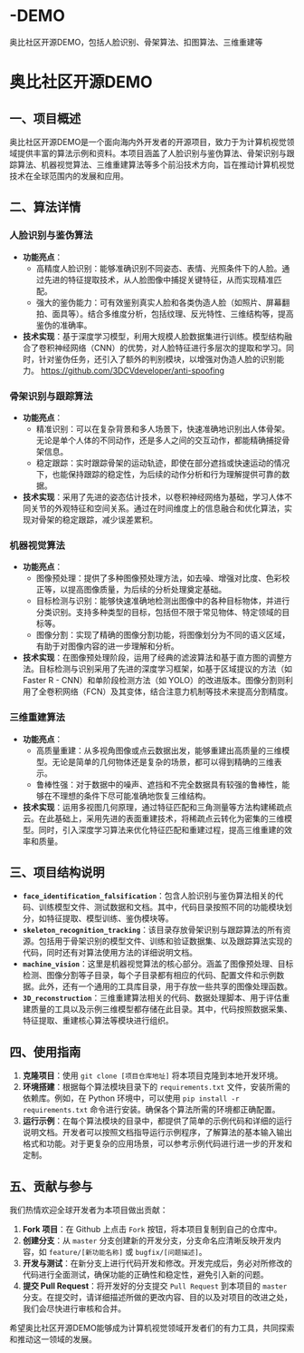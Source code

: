 # -DEMO
奥比社区开源DEMO，包括人脸识别、骨架算法、扣图算法、三维重建等
# 奥比社区开源DEMO

## 一、项目概述
奥比社区开源DEMO是一个面向海内外开发者的开源项目，致力于为计算机视觉领域提供丰富的算法示例和资料。本项目涵盖了人脸识别与鉴伪算法、骨架识别与跟踪算法、机器视觉算法、三维重建算法等多个前沿技术方向，旨在推动计算机视觉技术在全球范围内的发展和应用。

## 二、算法详情

### 人脸识别与鉴伪算法
- **功能亮点**：
    - 高精度人脸识别：能够准确识别不同姿态、表情、光照条件下的人脸。通过先进的特征提取技术，从人脸图像中捕捉关键特征，从而实现精准匹配。
    - 强大的鉴伪能力：可有效鉴别真实人脸和各类伪造人脸（如照片、屏幕翻拍、面具等）。结合多维度分析，包括纹理、反光特性、三维结构等，提高鉴伪的准确率。
- **技术实现**：基于深度学习模型，利用大规模人脸数据集进行训练。模型结构融合了卷积神经网络（CNN）的优势，对人脸特征进行多层次的提取和学习。同时，针对鉴伪任务，还引入了额外的判别模块，以增强对伪造人脸的识别能力。
  https://github.com/3DCVdeveloper/anti-spoofing
  

### 骨架识别与跟踪算法
- **功能亮点**：
    - 精准识别：可以在复杂背景和多人场景下，快速准确地识别出人体骨架。无论是单个人体的不同动作，还是多人之间的交互动作，都能精确捕捉骨架信息。
    - 稳定跟踪：实时跟踪骨架的运动轨迹，即使在部分遮挡或快速运动的情况下，也能保持跟踪的稳定性，为后续的动作分析和行为理解提供可靠的数据。
- **技术实现**：采用了先进的姿态估计技术，以卷积神经网络为基础，学习人体不同关节的外观特征和空间关系。通过在时间维度上的信息融合和优化算法，实现对骨架的稳定跟踪，减少误差累积。

### 机器视觉算法
- **功能亮点**：
    - 图像预处理：提供了多种图像预处理方法，如去噪、增强对比度、色彩校正等，以提高图像质量，为后续的分析处理奠定基础。
    - 目标检测与识别：能够快速准确地检测出图像中的各种目标物体，并进行分类识别。支持多种类型的目标，包括但不限于常见物体、特定领域的目标等。
    - 图像分割：实现了精确的图像分割功能，将图像划分为不同的语义区域，有助于对图像内容的进一步理解和分析。
- **技术实现**：在图像预处理阶段，运用了经典的滤波算法和基于直方图的调整方法。目标检测与识别采用了先进的深度学习框架，如基于区域提议的方法（如 Faster R - CNN）和单阶段检测方法（如 YOLO）的改进版本。图像分割则利用了全卷积网络（FCN）及其变体，结合注意力机制等技术来提高分割精度。

### 三维重建算法
- **功能亮点**：
    - 高质量重建：从多视角图像或点云数据出发，能够重建出高质量的三维模型。无论是简单的几何物体还是复杂的场景，都可以得到精确的三维表示。
    - 鲁棒性强：对于数据中的噪声、遮挡和不完全数据具有较强的鲁棒性，能够在不理想的条件下尽可能准确地恢复三维结构。
- **技术实现**：运用多视图几何原理，通过特征匹配和三角测量等方法构建稀疏点云。在此基础上，采用先进的表面重建技术，将稀疏点云转化为密集的三维模型。同时，引入深度学习算法来优化特征匹配和重建过程，提高三维重建的效率和质量。

## 三、项目结构说明
- **`face_identification_falsification`**：包含人脸识别与鉴伪算法相关的代码、训练模型文件、测试数据和文档。其中，代码目录按照不同的功能模块划分，如特征提取、模型训练、鉴伪模块等。
- **`skeleton_recognition_tracking`**：该目录存放骨架识别与跟踪算法的所有资源。包括用于骨架识别的模型文件、训练和验证数据集、以及跟踪算法实现的代码，同时还有对算法使用方法的详细说明文档。
- **`machine_vision`**：这里是机器视觉算法的核心部分。涵盖了图像预处理、目标检测、图像分割等子目录，每个子目录都有相应的代码、配置文件和示例数据。此外，还有一个通用的工具库目录，用于存放一些共享的图像处理函数。
- **`3D_reconstruction`**：三维重建算法相关的代码、数据处理脚本、用于评估重建质量的工具以及示例三维模型都存储在此目录。其中，代码按照数据采集、特征提取、重建核心算法等模块进行组织。

## 四、使用指南
1. **克隆项目**：使用 `git clone [项目仓库地址]` 将本项目克隆到本地开发环境。
2. **环境搭建**：根据每个算法模块目录下的 `requirements.txt` 文件，安装所需的依赖库。例如，在 Python 环境中，可以使用 `pip install -r requirements.txt` 命令进行安装。确保各个算法所需的环境都正确配置。
3. **运行示例**：在每个算法模块的目录中，都提供了简单的示例代码和详细的运行说明文档。开发者可以按照文档指导运行示例程序，了解算法的基本输入输出格式和功能。对于更复杂的应用场景，可以参考示例代码进行进一步的开发和定制。

## 五、贡献与参与
我们热情欢迎全球开发者为本项目做出贡献：
1. **Fork 项目**：在 Github 上点击 `Fork` 按钮，将本项目复制到自己的仓库中。
2. **创建分支**：从 `master` 分支创建新的开发分支，分支命名应清晰反映开发内容，如 `feature/[新功能名称]` 或 `bugfix/[问题描述]`。
3. **开发与测试**：在新分支上进行代码开发和修改。开发完成后，务必对所修改的代码进行全面测试，确保功能的正确性和稳定性，避免引入新的问题。
4. **提交 Pull Request**：将开发好的分支提交 `Pull Request` 到本项目的 `master` 分支。在提交时，请详细描述所做的更改内容、目的以及对项目的改进之处，我们会尽快进行审核和合并。



希望奥比社区开源DEMO能够成为计算机视觉领域开发者们的有力工具，共同探索和推动这一领域的发展。
